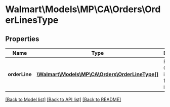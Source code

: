 # Walmart\Models\MP\CA\Orders\OrderLinesType

## Properties

Name | Type | Description | Notes
------------ | ------------- | ------------- | -------------
**orderLine** | [**\Walmart\Models\MP\CA\Orders\OrderLineType[]**](OrderLineType.md) | Purchase Order line information for each item | [optional]


[[Back to Model list]](./) [[Back to API list]](../../../../../README.md#supported-apis) [[Back to README]](../../../../../README.md)
